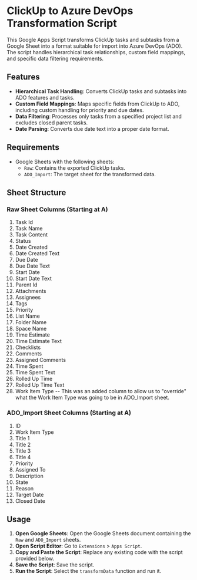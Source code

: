 # ClickUp to Azure DevOps Transformation Script

This Google Apps Script transforms ClickUp tasks and subtasks from a Google Sheet into a format suitable for import into Azure DevOps (ADO). The script handles hierarchical task relationships, custom field mappings, and specific data filtering requirements.

## Features

- **Hierarchical Task Handling**: Converts ClickUp tasks and subtasks into ADO features and tasks.
- **Custom Field Mappings**: Maps specific fields from ClickUp to ADO, including custom handling for priority and due dates.
- **Data Filtering**: Processes only tasks from a specified project list and excludes closed parent tasks.
- **Date Parsing**: Converts due date text into a proper date format.

## Requirements

- Google Sheets with the following sheets:
  - `Raw`: Contains the exported ClickUp tasks.
  - `ADO_Import`: The target sheet for the transformed data.

## Sheet Structure

### Raw Sheet Columns (Starting at A)

1. Task Id
2. Task Name
3. Task Content
4. Status
5. Date Created
6. Date Created Text
7. Due Date
8. Due Date Text
9. Start Date
10. Start Date Text
11. Parent Id
12. Attachments
13. Assignees
14. Tags
15. Priority
16. List Name
17. Folder Name
18. Space Name
19. Time Estimate
20. Time Estimate Text
21. Checklists
22. Comments
23. Assigned Comments
24. Time Spent
25. Time Spent Text
26. Rolled Up Time
27. Rolled Up Time Text
28. Work Item Type -- This was an added column to allow us to "override" what the Work Item Type was going to be in ADO_Import sheet.

### ADO_Import Sheet Columns (Starting at A)

1. ID
2. Work Item Type
3. Title 1
4. Title 2
5. Title 3
6. Title 4
7. Priority
8. Assigned To
9. Description
10. State
11. Reason
12. Target Date
13. Closed Date

## Usage

1. **Open Google Sheets**: Open the Google Sheets document containing the `Raw` and `ADO_Import` sheets.
2. **Open Script Editor**: Go to `Extensions` > `Apps Script`.
3. **Copy and Paste the Script**: Replace any existing code with the script provided below.
4. **Save the Script**: Save the script.
5. **Run the Script**: Select the `transformData` function and run it.


